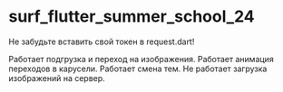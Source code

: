 # surf_flutter_summer_school_24

Не забудьте вставить свой токен в request.dart!

Работает подгрузка и переход на изображения.
Работает анимация переходов в карусели.
Работает смена тем.
Не работает загрузка изображений на сервер.
